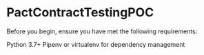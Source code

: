 # PactContractTestingPOC

Before you begin, ensure you have met the following requirements:

Python 3.7+
Pipenv or virtualenv for dependency management
